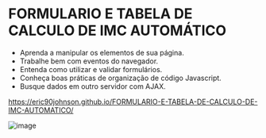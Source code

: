 # FORMULARIO E TABELA DE CALCULO DE IMC AUTOMÁTICO

- Aprenda a manipular os elementos de sua página.
- Trabalhe bem com eventos do navegador.
- Entenda como utilizar e validar formulários.
- Conheça boas práticas de organização de código Javascript.
- Busque dados em outro servidor com AJAX.

https://eric90johnson.github.io/FORMULARIO-E-TABELA-DE-CALCULO-DE-IMC-AUTOMATICO/

![image](https://user-images.githubusercontent.com/95862960/170156673-c1c59dd9-8b01-4e9f-b5cc-edcb864808c3.png)




